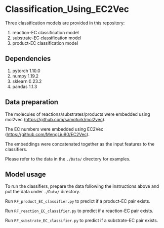 # Classification_Using_EC2Vec
Three classification models are provided in this repository:

1. reaction-EC classification model
2. substrate-EC classification model
3. product-EC classification model
## Dependencies
1. pytorch 1.10.0
3. numpy 1.19.2
4. sklearn 0.23.2
5. pandas 1.1.3

## Data preparation
The molecules of reactions/substrates/products were embedded using mol2vec (https://github.com/samoturk/mol2vec).

The EC numbers were embedded using EC2Vec (https://github.com/MengLiu90/EC2Vec).

The embeddings were concatenated together as the input features to the classifiers.

Please refer to the data in the ```./Data/``` directory for examples.

## Model usage
To run the classifiers, prepare the data following the instructions above and put the data under ```./Data/``` directory.

Run ```RF_product_EC_classifier.py``` to predict if a product-EC pair exists.

Run ```RF_reaction_EC_classifier.py``` to predict if a reaction-EC pair exists.

Run ```RF_substrate_EC_classifier.py``` to predict if a substrate-EC pair exists.





